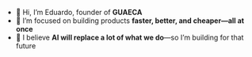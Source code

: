 - 👋 Hi, I’m Eduardo, founder of **GUAECA**  
- 🚀 I’m focused on building products **faster, better, and cheaper—all at once**  
- 🤖 I believe **AI will replace a lot of what we do**—so I’m building for that future  

<!---
guaecaEduardo/guaecaEduardo is a ✨ special ✨ repository because its `README.md` (this file) appears on your GitHub profile.
You can click the Preview link to take a look at your changes.
--->
